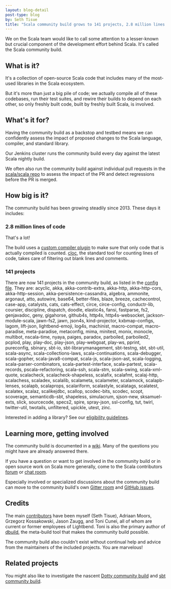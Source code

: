 ```yaml
---
layout: blog-detail
post-type: blog
by: Seth Tisue
title: "Scala community build grows to 141 projects, 2.8 million lines of code"
---
```


We on the Scala team would like to call some attention to a
lesser-known but crucial component of the development effort behind
Scala.  It's called the Scala community build.

## What is it?

It's a collection of open-source Scala code that includes many of the
most-used libraries in the Scala ecosystem.

But it's more than just a big pile of code; we actually compile all of
these codebases, run their test suites, and rewire their builds to
depend on each other, so only freshly built code, built by freshly
built Scala, is involved.

## What's it for?

Having the community build as a backstop and testbed means we can
confidently assess the impact of proposed changes to the Scala
language, compiler, and standard library.

Our Jenkins cluster runs the community build every day against the
latest Scala nightly build.

We often also run the community build against individual pull requests
in the [scala/scala repo](https://github.com/scala/scala) to assess
the impact of the PR and detect regressions before the PR is merged.

## How big is it?

The community build has been growing steadily since 2013.
These days it includes:

### 2.8 million lines of code

That's a lot!

The build uses a
[custom compiler plugin](https://github.com/sethtisue/cloc-plugin) to
make sure that only code that is actually compiled is counted.
[cloc](https://github.com/AlDanial/cloc), the standard tool for counting
lines of code, takes care of filtering out blank lines and comments.

### 141 projects

There are now 141 projects in the community build, as listed in the
[config file](https://github.com/scala/community-builds/blob/2.12.x/configs/project-refs.conf).
They are: acyclic, akka, akka-contrib-extra, akka-http,
akka-http-cors, akka-http-session, akka-persistence-cassandra,
algebra, ammonite, argonaut, atto, autowire, base64, better-files,
blaze, breeze, cachecontrol, case-app, catalysts, cats, cats-effect,
circe, circe-config, conductr-lib, coursier, discipline, dispatch,
doodle, elastic4s, fansi, fastparse, fs2, genjavadoc, geny, gigahorse,
github4s, http4s, http4s-websocket, jackson-module-scala, jawn-fs2,
jawn, json4s, kind-projector, kxbmap-configs, lagom, lift-json,
lightbend-emoji, log4s, machinist, macro-compat, macro-paradise,
meta-paradise, metaconfig, mima, minitest, monix, monocle, multibot,
nscala-time, nyaya, paiges, paradox, parboiled, parboiled2, pcplod,
play, play-doc, play-json, play-webgoat, play-ws, pprint, pureconfig,
sbinary, sbt-io, sbt-librarymanagement, sbt-testng, sbt, sbt-util,
scala-async, scala-collections-laws, scala-continuations,
scala-debugger, scala-gopher, scala-java8-compat, scala-js,
scala-json-ast, scala-logging, scala-parser-combinators,
scala-partest-interface, scala-partest, scala-records,
pscala-refactoring, scala-ssh, scala-stm, scala-swing, scala-xml-quote,
scalacheck, scalacheck-shapeless, scalafix, scalafmt, scalaj-http,
scalachess, scaladex, scalalib, scalameta, scalameter, scalamock,
scalapb-lenses, scalapb, scalaprops, scalariform, scalastyle,
scalatags, scalatest, scalatex, scalaz, scalikejdbc, scallop,
scodec-bits, scodec, scopt, scoverage, semanticdb-sbt, shapeless,
simulacrum, sjson-new, sksamuel-exts, slick, sourcecode, specs2,
spire, spray-json, ssl-config, tut, twirl, twitter-util, twotails,
unfiltered, upickle, utest, zinc.

Interested in adding a library?  See our
[eligibility guidelines](https://github.com/scala/community-builds/wiki/Eligibility).

## Learning more, getting involved

The community build is documented in a
[wiki](https://github.com/scala/community-builds/wiki).  Many of the
questions you might have are already answered there.

If you have a question or want to get involved in the community
build or in open source work on Scala more generally, come to the Scala
contributors [forum](https://contributors.scala-lang.org) or
[chat room](https://gitter.im/scala/contributors).

Especially involved or specialized discussions about the community
build can move to the community build's own
[Gitter room](https://gitter.im/scala/community-builds) and
[GitHub issues](https://github.com/scala/community-builds/issues).

## Credits

The main
[contributors](https://github.com/scala/community-builds/graphs/contributors)
have been myself (Seth Tisue), Adriaan Moors, Grzegorz Kossakowski,
Jason Zaugg, and Toni Cunei, all of whom are current or former
employees of Lightbend.  Toni is also the primary author of
[dbuild](https://github.com/lightbend/dbuild), the meta-build tool
that makes the community build possible.

The community build also couldn't exist without continual help and
advice from the maintainers of the included projects.  You are
marvelous!

## Related projects

You might also like to investigate the nascent
[Dotty community build](https://github.com/lampepfl/dotty-community-build)
and [sbt community build](https://github.com/sbt/sbt-standalone-build).

